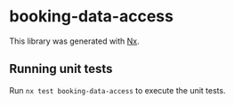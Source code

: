 # booking-data-access

This library was generated with [Nx](https://nx.dev).

## Running unit tests

Run `nx test booking-data-access` to execute the unit tests.
